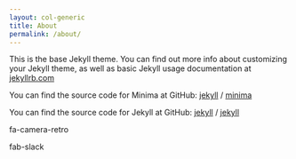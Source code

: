 ```yaml
---
layout: col-generic
title: About
permalink: /about/
---
```


<!-- Rebuild -->
This is the base Jekyll theme. You can find out more info about customizing your Jekyll theme, as well as basic Jekyll usage documentation at [jekyllrb.com](https://jekyllrb.com/)

You can find the source code for Minima at GitHub:
[jekyll][jekyll-organization] /
[minima](https://github.com/jekyll/minima)

You can find the source code for Jekyll at GitHub:
[jekyll][jekyll-organization] /
[jekyll](https://github.com/jekyll/jekyll)


[jekyll-organization]: https://github.com/jekyll


<p><i class="fa fa-camera-retro fa-lg"></i> fa-camera-retro</p>
<p><i class="fa fa-slack fa-lg"></i> fab-slack</p>